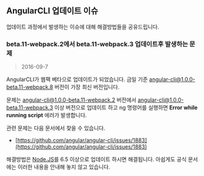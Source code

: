 ## AngularCLI 업데이트 이슈 ##

업데이트 과정에서 발생하는 이슈에 대해 해결방법들을 공유드립니다.


### beta.11-webpack.2에서 beta.11-webpack.3 업데이트후 발생하는 문제 ###
> 2016-09-7

AngularCLI가 웹팩 베타으로 업데이트가 되었습니다. 
금일 기준 angular-cli@1.0.0-beta.11-webpack.8 버전이 가장 최신 버전입니다. 

 문제는 angular-cli@1.0.0-beta.11-webpack.2 버전에서 angular-cli@1.0.0-beta.11-webpack.3 이상 버전으로 업데이트 하고 ng 명령어를 실행하면 **Error while running script** 에러가 발생합니다.

관련 문제는 다음 문서에서 찾을 수 있습니다.

- [https://github.com/angular/angular-cli/issues/1883](https://github.com/angular/angular-cli/issues/1883)

해결방법은 [Node.JS](https://nodejs.org/ko/)를 6.5 이상으로 업데이트 하시면 해결됩니다. 아쉽게도 공식 문서에는 이러한 내용을 안내해 놓지 않고 있습니다.